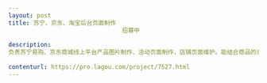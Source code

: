 ```yaml
---                
layout: post       
title: 苏宁、京东、淘宝后台页面制作
                                招募中
           
description: 
负责苏宁易购、京东商城线上平台产品图片制作、活动页面制作，店铺页面维护。能结合商品的卖点制作成图文并茂、有吸引购买力的描述模板上传、更新。
     
contenturl: https://pro.lagou.com/project/7527.html      
---                 
```

